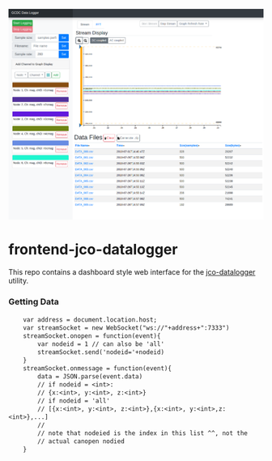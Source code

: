 ![cool pic](./img/logger.png)
# frontend-jco-datalogger
This repo contains a dashboard style web interface for the [jco-datalogger](https://github.com/Awalrod/jco-datalogger) 
utility. 

### Getting Data
```
	var address = document.location.host;
	var streamSocket = new WebSocket("ws://"+address+":7333")
	streamSocket.onopen = function(event){
		var nodeid = 1 // can also be 'all'
		streamSocket.send('nodeid='+nodeid)
	}
	streamSocket.onmessage = function(event){
		data = JSON.parse(event.data)
		// if nodeid = <int>:
		// {x:<int>, y:<int>, z:<int>}
		// if nodeid = 'all'
		// [{x:<int>, y:<int>, z:<int>},{x:<int>, y:<int>,z:<int>},...]
		// 
		// note that nodeied is the index in this list ^^, not the
		// actual canopen nodied
	}
```
